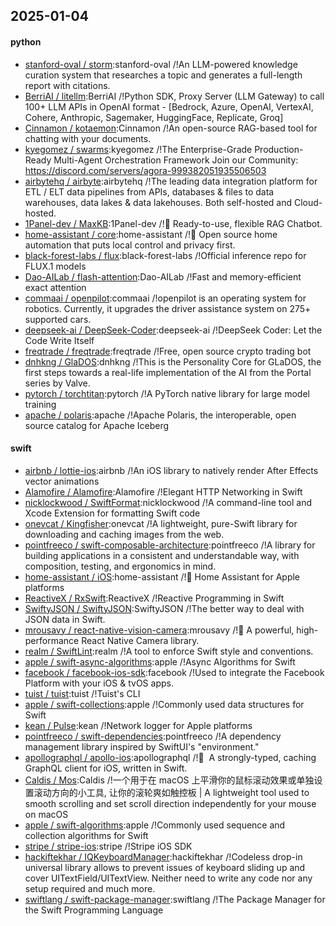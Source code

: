 ## 2025-01-04

#### python
* [stanford-oval / storm](https://github.com/stanford-oval/storm):stanford-oval /!An LLM-powered knowledge curation system that researches a topic and generates a full-length report with citations.
* [BerriAI / litellm](https://github.com/BerriAI/litellm):BerriAI /!Python SDK, Proxy Server (LLM Gateway) to call 100+ LLM APIs in OpenAI format - [Bedrock, Azure, OpenAI, VertexAI, Cohere, Anthropic, Sagemaker, HuggingFace, Replicate, Groq]
* [Cinnamon / kotaemon](https://github.com/Cinnamon/kotaemon):Cinnamon /!An open-source RAG-based tool for chatting with your documents.
* [kyegomez / swarms](https://github.com/kyegomez/swarms):kyegomez /!The Enterprise-Grade Production-Ready Multi-Agent Orchestration Framework Join our Community: https://discord.com/servers/agora-999382051935506503
* [airbytehq / airbyte](https://github.com/airbytehq/airbyte):airbytehq /!The leading data integration platform for ETL / ELT data pipelines from APIs, databases & files to data warehouses, data lakes & data lakehouses. Both self-hosted and Cloud-hosted.
* [1Panel-dev / MaxKB](https://github.com/1Panel-dev/MaxKB):1Panel-dev /!💬 Ready-to-use, flexible RAG Chatbot.
* [home-assistant / core](https://github.com/home-assistant/core):home-assistant /!🏡 Open source home automation that puts local control and privacy first.
* [black-forest-labs / flux](https://github.com/black-forest-labs/flux):black-forest-labs /!Official inference repo for FLUX.1 models
* [Dao-AILab / flash-attention](https://github.com/Dao-AILab/flash-attention):Dao-AILab /!Fast and memory-efficient exact attention
* [commaai / openpilot](https://github.com/commaai/openpilot):commaai /!openpilot is an operating system for robotics. Currently, it upgrades the driver assistance system on 275+ supported cars.
* [deepseek-ai / DeepSeek-Coder](https://github.com/deepseek-ai/DeepSeek-Coder):deepseek-ai /!DeepSeek Coder: Let the Code Write Itself
* [freqtrade / freqtrade](https://github.com/freqtrade/freqtrade):freqtrade /!Free, open source crypto trading bot
* [dnhkng / GlaDOS](https://github.com/dnhkng/GlaDOS):dnhkng /!This is the Personality Core for GLaDOS, the first steps towards a real-life implementation of the AI from the Portal series by Valve.
* [pytorch / torchtitan](https://github.com/pytorch/torchtitan):pytorch /!A PyTorch native library for large model training
* [apache / polaris](https://github.com/apache/polaris):apache /!Apache Polaris, the interoperable, open source catalog for Apache Iceberg

#### swift
* [airbnb / lottie-ios](https://github.com/airbnb/lottie-ios):airbnb /!An iOS library to natively render After Effects vector animations
* [Alamofire / Alamofire](https://github.com/Alamofire/Alamofire):Alamofire /!Elegant HTTP Networking in Swift
* [nicklockwood / SwiftFormat](https://github.com/nicklockwood/SwiftFormat):nicklockwood /!A command-line tool and Xcode Extension for formatting Swift code
* [onevcat / Kingfisher](https://github.com/onevcat/Kingfisher):onevcat /!A lightweight, pure-Swift library for downloading and caching images from the web.
* [pointfreeco / swift-composable-architecture](https://github.com/pointfreeco/swift-composable-architecture):pointfreeco /!A library for building applications in a consistent and understandable way, with composition, testing, and ergonomics in mind.
* [home-assistant / iOS](https://github.com/home-assistant/iOS):home-assistant /!📱 Home Assistant for Apple platforms
* [ReactiveX / RxSwift](https://github.com/ReactiveX/RxSwift):ReactiveX /!Reactive Programming in Swift
* [SwiftyJSON / SwiftyJSON](https://github.com/SwiftyJSON/SwiftyJSON):SwiftyJSON /!The better way to deal with JSON data in Swift.
* [mrousavy / react-native-vision-camera](https://github.com/mrousavy/react-native-vision-camera):mrousavy /!📸 A powerful, high-performance React Native Camera library.
* [realm / SwiftLint](https://github.com/realm/SwiftLint):realm /!A tool to enforce Swift style and conventions.
* [apple / swift-async-algorithms](https://github.com/apple/swift-async-algorithms):apple /!Async Algorithms for Swift
* [facebook / facebook-ios-sdk](https://github.com/facebook/facebook-ios-sdk):facebook /!Used to integrate the Facebook Platform with your iOS & tvOS apps.
* [tuist / tuist](https://github.com/tuist/tuist):tuist /!Tuist's CLI
* [apple / swift-collections](https://github.com/apple/swift-collections):apple /!Commonly used data structures for Swift
* [kean / Pulse](https://github.com/kean/Pulse):kean /!Network logger for Apple platforms
* [pointfreeco / swift-dependencies](https://github.com/pointfreeco/swift-dependencies):pointfreeco /!A dependency management library inspired by SwiftUI's "environment."
* [apollographql / apollo-ios](https://github.com/apollographql/apollo-ios):apollographql /!📱  A strongly-typed, caching GraphQL client for iOS, written in Swift.
* [Caldis / Mos](https://github.com/Caldis/Mos):Caldis /!一个用于在 macOS 上平滑你的鼠标滚动效果或单独设置滚动方向的小工具, 让你的滚轮爽如触控板 | A lightweight tool used to smooth scrolling and set scroll direction independently for your mouse on macOS
* [apple / swift-algorithms](https://github.com/apple/swift-algorithms):apple /!Commonly used sequence and collection algorithms for Swift
* [stripe / stripe-ios](https://github.com/stripe/stripe-ios):stripe /!Stripe iOS SDK
* [hackiftekhar / IQKeyboardManager](https://github.com/hackiftekhar/IQKeyboardManager):hackiftekhar /!Codeless drop-in universal library allows to prevent issues of keyboard sliding up and cover UITextField/UITextView. Neither need to write any code nor any setup required and much more.
* [swiftlang / swift-package-manager](https://github.com/swiftlang/swift-package-manager):swiftlang /!The Package Manager for the Swift Programming Language
